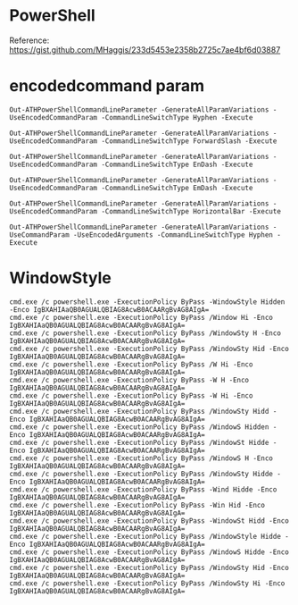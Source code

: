 # PowerShell

Reference: https://gist.github.com/MHaggis/233d5453e2358b2725c7ae4bf6d03887

# encodedcommand param

`Out-ATHPowerShellCommandLineParameter -GenerateAllParamVariations -UseEncodedCommandParam -CommandLineSwitchType Hyphen -Execute`

`Out-ATHPowerShellCommandLineParameter -GenerateAllParamVariations -UseEncodedCommandParam -CommandLineSwitchType ForwardSlash -Execute`

`Out-ATHPowerShellCommandLineParameter -GenerateAllParamVariations -UseEncodedCommandParam -CommandLineSwitchType EnDash -Execute`

`Out-ATHPowerShellCommandLineParameter -GenerateAllParamVariations -UseEncodedCommandParam -CommandLineSwitchType EmDash -Execute`

`Out-ATHPowerShellCommandLineParameter -GenerateAllParamVariations -UseEncodedCommandParam -CommandLineSwitchType HorizontalBar -Execute`

`Out-ATHPowerShellCommandLineParameter -GenerateAllParamVariations -UseCommandParam -UseEncodedArguments -CommandLineSwitchType Hyphen -Execute`




# WindowStyle 
```
cmd.exe /c powershell.exe -ExecutionPolicy ByPass -WindowStyle Hidden -Enco IgBXAHIAaQB0AGUALQBIAG8AcwB0ACAARgBvAG8AIgA=
cmd.exe /c powershell.exe -ExecutionPolicy ByPass /Window Hi -Enco IgBXAHIAaQB0AGUALQBIAG8AcwB0ACAARgBvAG8AIgA=
cmd.exe /c powershell.exe -ExecutionPolicy ByPass /WindowSty H -Enco IgBXAHIAaQB0AGUALQBIAG8AcwB0ACAARgBvAG8AIgA=
cmd.exe /c powershell.exe -ExecutionPolicy ByPass /WindowSty Hid -Enco IgBXAHIAaQB0AGUALQBIAG8AcwB0ACAARgBvAG8AIgA=
cmd.exe /c powershell.exe -ExecutionPolicy ByPass /W Hi -Enco IgBXAHIAaQB0AGUALQBIAG8AcwB0ACAARgBvAG8AIgA=
cmd.exe /c powershell.exe -ExecutionPolicy ByPass -W H -Enco IgBXAHIAaQB0AGUALQBIAG8AcwB0ACAARgBvAG8AIgA=
cmd.exe /c powershell.exe -ExecutionPolicy ByPass -W Hi -Enco IgBXAHIAaQB0AGUALQBIAG8AcwB0ACAARgBvAG8AIgA=
cmd.exe /c powershell.exe -ExecutionPolicy ByPass /WindowSty Hidd -Enco IgBXAHIAaQB0AGUALQBIAG8AcwB0ACAARgBvAG8AIgA=
cmd.exe /c powershell.exe -ExecutionPolicy ByPass /WindowS Hidden -Enco IgBXAHIAaQB0AGUALQBIAG8AcwB0ACAARgBvAG8AIgA=
cmd.exe /c powershell.exe -ExecutionPolicy ByPass /WindowSt Hidde -Enco IgBXAHIAaQB0AGUALQBIAG8AcwB0ACAARgBvAG8AIgA=
cmd.exe /c powershell.exe -ExecutionPolicy ByPass /WindowS H -Enco IgBXAHIAaQB0AGUALQBIAG8AcwB0ACAARgBvAG8AIgA=
cmd.exe /c powershell.exe -ExecutionPolicy ByPass /WindowSty Hidde -Enco IgBXAHIAaQB0AGUALQBIAG8AcwB0ACAARgBvAG8AIgA=
cmd.exe /c powershell.exe -ExecutionPolicy ByPass -Wind Hidde -Enco IgBXAHIAaQB0AGUALQBIAG8AcwB0ACAARgBvAG8AIgA=
cmd.exe /c powershell.exe -ExecutionPolicy ByPass -Win Hid -Enco IgBXAHIAaQB0AGUALQBIAG8AcwB0ACAARgBvAG8AIgA=
cmd.exe /c powershell.exe -ExecutionPolicy ByPass -WindowSt Hidd -Enco IgBXAHIAaQB0AGUALQBIAG8AcwB0ACAARgBvAG8AIgA=
cmd.exe /c powershell.exe -ExecutionPolicy ByPass /WindowStyle Hidde -Enco IgBXAHIAaQB0AGUALQBIAG8AcwB0ACAARgBvAG8AIgA=
cmd.exe /c powershell.exe -ExecutionPolicy ByPass /WindowS Hidde -Enco IgBXAHIAaQB0AGUALQBIAG8AcwB0ACAARgBvAG8AIgA=
cmd.exe /c powershell.exe -ExecutionPolicy ByPass /WindowSty Hid -Enco IgBXAHIAaQB0AGUALQBIAG8AcwB0ACAARgBvAG8AIgA=
cmd.exe /c powershell.exe -ExecutionPolicy ByPass /WindowSty Hi -Enco IgBXAHIAaQB0AGUALQBIAG8AcwB0ACAARgBvAG8AIgA=
```